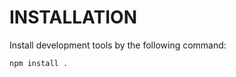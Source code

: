 INSTALLATION
=======================

Install development tools by the following command:

    npm install .



